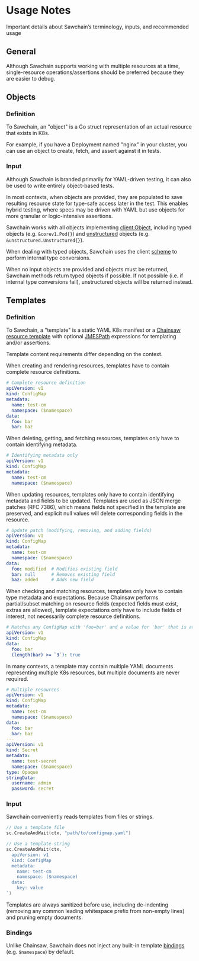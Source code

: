 # Usage Notes

Important details about Sawchain’s terminology, inputs, and recommended usage

## General

Although Sawchain supports working with multiple resources at a time, single-resource operations/assertions
should be preferred because they are easier to debug.

## Objects

### Definition

To Sawchain, an "object" is a Go struct representation of an actual resource that exists in K8s.

For example, if you have a Deployment named "nginx" in your cluster, you can use an object to create, fetch, and assert against it in tests.

### Input

Although Sawchain is branded primarily for YAML-driven testing, it can also be used to write entirely object-based tests.

In most contexts, when objects are provided, they are populated to save resulting resource state for
type-safe access later in the test. This enables hybrid testing, where specs may be driven with YAML but use
objects for more granular or logic-intensive assertions.

Sawchain works with all objects implementing [client.Object](https://pkg.go.dev/sigs.k8s.io/controller-runtime/pkg/client#Object), including
typed objects (e.g. `&corev1.Pod{}`) and [unstructured](https://pkg.go.dev/k8s.io/apimachinery/pkg/apis/meta/v1/unstructured#Unstructured)
objects (e.g. `&unstructured.Unstructured{}`).

When dealing with typed objects, Sawchain uses the client [scheme](https://pkg.go.dev/k8s.io/apimachinery/pkg/runtime#Scheme)
to perform internal type conversions.

When no input objects are provided and objects must be returned, Sawchain methods return typed objects if possible.
If not possible (i.e. if internal type conversions fail), unstructured objects will be returned instead.

## Templates

### Definition

To Sawchain, a "template" is a static YAML K8s manifest or a [Chainsaw resource template](./chainsaw-cheatsheet.md)
with optional [JMESPath](https://jmespath.site/) expressions for templating and/or assertions.

Template content requirements differ depending on the context.

When creating and rendering resources, templates have to contain complete resource definitions.

```yaml
# Complete resource definition
apiVersion: v1
kind: ConfigMap
metadata:
  name: test-cm
  namespace: ($namespace)
data:
  foo: bar
  bar: baz
```

When deleting, getting, and fetching resources, templates only have to contain identifying metadata.

```yaml
# Identifying metadata only
apiVersion: v1
kind: ConfigMap
metadata:
  name: test-cm
  namespace: ($namespace)
```

When updating resources, templates only have to contain identifying metadata and fields to be updated.
Templates are used as JSON merge patches (RFC 7386), which means fields not specified in the template
are preserved, and explicit null values will delete corresponding fields in the resource.

```yaml
# Update patch (modifying, removing, and adding fields)
apiVersion: v1
kind: ConfigMap
metadata:
  name: test-cm
  namespace: ($namespace)
data:
  foo: modified  # Modifies existing field
  bar: null      # Removes existing field
  baz: added     # Adds new field
```

When checking and matching resources, templates only have to contain type metadata and expectations.
Because Chainsaw performs partial/subset matching on resource fields (expected fields must exist, extras are allowed),
template expectations only have to include fields of interest, not necessarily complete resource definitions.

```yaml
# Matches any ConfigMap with 'foo=bar' and a value for 'bar' that is at least 3 characters long
apiVersion: v1
kind: ConfigMap
data:
  foo: bar
  (length(bar) >= `3`): true
```

In many contexts, a template may contain multiple YAML documents representing
multiple K8s resources, but multiple documents are never required.

```yaml
# Multiple resources
apiVersion: v1
kind: ConfigMap
metadata:
  name: test-cm
  namespace: ($namespace)
data:
  foo: bar
  bar: baz
---
apiVersion: v1
kind: Secret
metadata:
  name: test-secret
  namespace: ($namespace)
type: Opaque
stringData:
  username: admin
  password: secret
```

### Input

Sawchain conveniently reads templates from files or strings.

```go
// Use a template file
sc.CreateAndWait(ctx, "path/to/configmap.yaml")

// Use a template string
sc.CreateAndWait(ctx, `
  apiVersion: v1
  kind: ConfigMap
  metadata:
    name: test-cm
    namespace: ($namespace)
  data:
    key: value
`)
```

Templates are always sanitized before use, including de-indenting (removing any common leading whitespace
prefix from non-empty lines) and pruning empty documents.

### Bindings

Unlike Chainsaw, Sawchain does not inject any built-in template
[bindings](https://kyverno.github.io/chainsaw/latest/quick-start/bindings/) (e.g. `$namespace`) by default.
